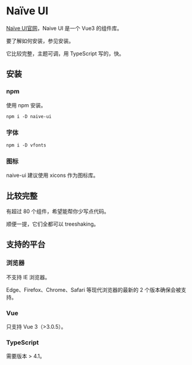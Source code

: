 # Naïve UI

[Naïve UI官网](https://www.naiveui.com/zh-CN/os-theme)，Naive UI 是一个 Vue3 的组件库。

要了解如何安装，参见安装。

它比较完整，主题可调，用 TypeScript 写的，快。

## 安装

### npm

使用 npm 安装。

```shell
npm i -D naive-ui
```

### 字体

```shell
npm i -D vfonts
```

### 图标

naive-ui 建议使用 xicons 作为图标库。

## 比较完整

有超过 80 个组件，希望能帮你少写点代码。

顺便一提，它们全都可以 treeshaking。

## 支持的平台

### 浏览器

不支持 IE 浏览器。

Edge、Firefox、Chrome、Safari 等现代浏览器的最新的 2 个版本确保会被支持。

### Vue

只支持 Vue 3（>3.0.5）。

### TypeScript

需要版本 > 4.1。

